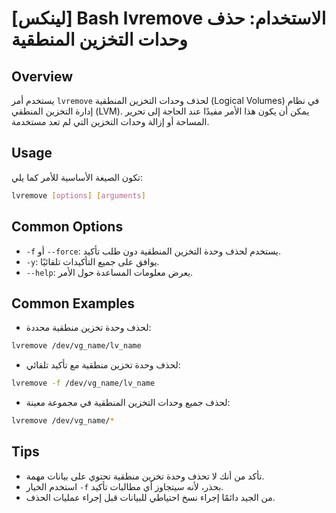 # [لينكس] Bash lvremove الاستخدام: حذف وحدات التخزين المنطقية

## Overview
يستخدم أمر `lvremove` لحذف وحدات التخزين المنطقية (Logical Volumes) في نظام إدارة التخزين المنطقي (LVM). يمكن أن يكون هذا الأمر مفيدًا عند الحاجة إلى تحرير المساحة أو إزالة وحدات التخزين التي لم تعد مستخدمة.

## Usage
تكون الصيغة الأساسية للأمر كما يلي:

```bash
lvremove [options] [arguments]
```

## Common Options
- `-f` أو `--force`: يستخدم لحذف وحدة التخزين المنطقية دون طلب تأكيد.
- `-y`: يوافق على جميع التأكيدات تلقائيًا.
- `--help`: يعرض معلومات المساعدة حول الأمر.

## Common Examples
- لحذف وحدة تخزين منطقية محددة:

```bash
lvremove /dev/vg_name/lv_name
```

- لحذف وحدة تخزين منطقية مع تأكيد تلقائي:

```bash
lvremove -f /dev/vg_name/lv_name
```

- لحذف جميع وحدات التخزين المنطقية في مجموعة معينة:

```bash
lvremove /dev/vg_name/*
```

## Tips
- تأكد من أنك لا تحذف وحدة تخزين منطقية تحتوي على بيانات مهمة.
- استخدم الخيار `-f` بحذر، لأنه سيتجاوز أي مطالبات تأكيد.
- من الجيد دائمًا إجراء نسخ احتياطي للبيانات قبل إجراء عمليات الحذف.